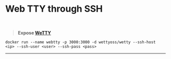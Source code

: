 # **Web TTY through SSH**
<br>

> **Expose [WeTTY](https://github.com/butlerx/wetty)**

	docker run --name webtty -p 3000:3000 -d wettyoss/wetty --ssh-host <ip> --ssh-user <user> --ssh-pass <pass>
---
